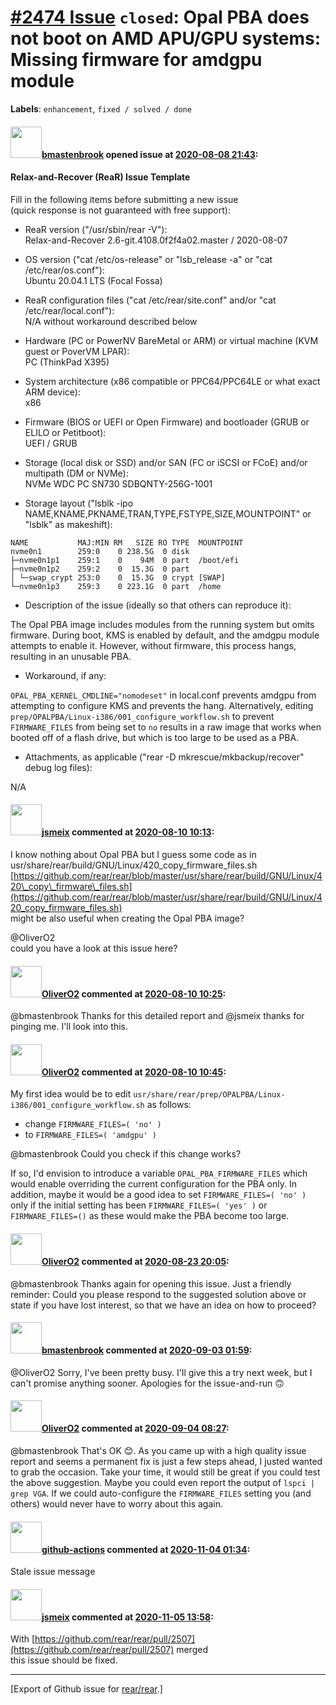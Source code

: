 [\#2474 Issue](https://github.com/rear/rear/issues/2474) `closed`: Opal PBA does not boot on AMD APU/GPU systems: Missing firmware for amdgpu module
====================================================================================================================================================

**Labels**: `enhancement`, `fixed / solved / done`

#### <img src="https://avatars.githubusercontent.com/u/1457527?u=aff86cda77b6bc37fa09a0233ea68d397ed31b10&v=4" width="50">[bmastenbrook](https://github.com/bmastenbrook) opened issue at [2020-08-08 21:43](https://github.com/rear/rear/issues/2474):

#### Relax-and-Recover (ReaR) Issue Template

Fill in the following items before submitting a new issue  
(quick response is not guaranteed with free support):

-   ReaR version ("/usr/sbin/rear -V"):  
    Relax-and-Recover 2.6-git.4108.0f2f4a02.master / 2020-08-07

-   OS version ("cat /etc/os-release" or "lsb\_release -a" or "cat
    /etc/rear/os.conf"):  
    Ubuntu 20.04.1 LTS (Focal Fossa)

-   ReaR configuration files ("cat /etc/rear/site.conf" and/or "cat
    /etc/rear/local.conf"):  
    N/A without workaround described below

-   Hardware (PC or PowerNV BareMetal or ARM) or virtual machine (KVM
    guest or PoverVM LPAR):  
    PC (ThinkPad X395)

-   System architecture (x86 compatible or PPC64/PPC64LE or what exact
    ARM device):  
    x86

-   Firmware (BIOS or UEFI or Open Firmware) and bootloader (GRUB or
    ELILO or Petitboot):  
    UEFI / GRUB

-   Storage (local disk or SSD) and/or SAN (FC or iSCSI or FCoE) and/or
    multipath (DM or NVMe):  
    NVMe WDC PC SN730 SDBQNTY-256G-1001

-   Storage layout ("lsblk -ipo
    NAME,KNAME,PKNAME,TRAN,TYPE,FSTYPE,SIZE,MOUNTPOINT" or "lsblk" as
    makeshift):

<!-- -->

    NAME           MAJ:MIN RM   SIZE RO TYPE  MOUNTPOINT
    nvme0n1        259:0    0 238.5G  0 disk  
    ├─nvme0n1p1    259:1    0    94M  0 part  /boot/efi
    ├─nvme0n1p2    259:2    0  15.3G  0 part  
    │ └─swap_crypt 253:0    0  15.3G  0 crypt [SWAP]
    └─nvme0n1p3    259:3    0 223.1G  0 part  /home

-   Description of the issue (ideally so that others can reproduce it):

The Opal PBA image includes modules from the running system but omits
firmware. During boot, KMS is enabled by default, and the amdgpu module
attempts to enable it. However, without firmware, this process hangs,
resulting in an unusable PBA.

-   Workaround, if any:

`OPAL_PBA_KERNEL_CMDLINE="nomodeset"` in local.conf prevents amdgpu from
attempting to configure KMS and prevents the hang. Alternatively,
editing `prep/OPALPBA/Linux-i386/001_configure_workflow.sh` to prevent
`FIRMWARE_FILES` from being set to `no` results in a raw image that
works when booted off of a flash drive, but which is too large to be
used as a PBA.

-   Attachments, as applicable ("rear -D mkrescue/mkbackup/recover"
    debug log files):

N/A

#### <img src="https://avatars.githubusercontent.com/u/1788608?u=925fc54e2ce01551392622446ece427f51e2f0ce&v=4" width="50">[jsmeix](https://github.com/jsmeix) commented at [2020-08-10 10:13](https://github.com/rear/rear/issues/2474#issuecomment-671272445):

I know nothing about Opal PBA but I guess some code as in  
usr/share/rear/build/GNU/Linux/420\_copy\_firmware\_files.sh  
[https://github.com/rear/rear/blob/master/usr/share/rear/build/GNU/Linux/420\_copy\_firmware\_files.sh](https://github.com/rear/rear/blob/master/usr/share/rear/build/GNU/Linux/420_copy_firmware_files.sh)  
might be also useful when creating the Opal PBA image?

@OliverO2  
could you have a look at this issue here?

#### <img src="https://avatars.githubusercontent.com/u/4660803?v=4" width="50">[OliverO2](https://github.com/OliverO2) commented at [2020-08-10 10:25](https://github.com/rear/rear/issues/2474#issuecomment-671277106):

@bmastenbrook Thanks for this detailed report and @jsmeix thanks for
pinging me. I'll look into this.

#### <img src="https://avatars.githubusercontent.com/u/4660803?v=4" width="50">[OliverO2](https://github.com/OliverO2) commented at [2020-08-10 10:45](https://github.com/rear/rear/issues/2474#issuecomment-671284425):

My first idea would be to edit
`usr/share/rear/prep/OPALPBA/Linux-i386/001_configure_workflow.sh` as
follows:

-   change `FIRMWARE_FILES=( 'no' )`
-   to `FIRMWARE_FILES=( 'amdgpu' )`

@bmastenbrook Could you check if this change works?

If so, I'd envision to introduce a variable `OPAL_PBA_FIRMWARE_FILES`
which would enable overriding the current configuration for the PBA
only. In addition, maybe it would be a good idea to set
`FIRMWARE_FILES=( 'no' )` only if the initial setting has been
`FIRMWARE_FILES=( 'yes' )` or `FIRMWARE_FILES=()` as these would make
the PBA become too large.

#### <img src="https://avatars.githubusercontent.com/u/4660803?v=4" width="50">[OliverO2](https://github.com/OliverO2) commented at [2020-08-23 20:05](https://github.com/rear/rear/issues/2474#issuecomment-678818442):

@bmastenbrook Thanks again for opening this issue. Just a friendly
reminder: Could you please respond to the suggested solution above or
state if you have lost interest, so that we have an idea on how to
proceed?

#### <img src="https://avatars.githubusercontent.com/u/1457527?u=aff86cda77b6bc37fa09a0233ea68d397ed31b10&v=4" width="50">[bmastenbrook](https://github.com/bmastenbrook) commented at [2020-09-03 01:59](https://github.com/rear/rear/issues/2474#issuecomment-686186344):

@OliverO2 Sorry, I've been pretty busy. I'll give this a try next week,
but I can't promise anything sooner. Apologies for the issue-and-run 🙃

#### <img src="https://avatars.githubusercontent.com/u/4660803?v=4" width="50">[OliverO2](https://github.com/OliverO2) commented at [2020-09-04 08:27](https://github.com/rear/rear/issues/2474#issuecomment-687005951):

@bmastenbrook That's OK 😊. As you came up with a high quality issue
report and seems a permanent fix is just a few steps ahead, I justed
wanted to grab the occasion. Take your time, it would still be great if
you could test the above suggestion. Maybe you could even report the
output of `lspci | grep VGA`. If we could auto-configure the
`FIRMWARE_FILES` setting you (and others) would never have to worry
about this again.

#### <img src="https://avatars.githubusercontent.com/in/15368?v=4" width="50">[github-actions](https://github.com/apps/github-actions) commented at [2020-11-04 01:34](https://github.com/rear/rear/issues/2474#issuecomment-721463249):

Stale issue message

#### <img src="https://avatars.githubusercontent.com/u/1788608?u=925fc54e2ce01551392622446ece427f51e2f0ce&v=4" width="50">[jsmeix](https://github.com/jsmeix) commented at [2020-11-05 13:58](https://github.com/rear/rear/issues/2474#issuecomment-722394552):

With
[https://github.com/rear/rear/pull/2507](https://github.com/rear/rear/pull/2507)
merged  
this issue should be fixed.

------------------------------------------------------------------------

\[Export of Github issue for
[rear/rear](https://github.com/rear/rear).\]
